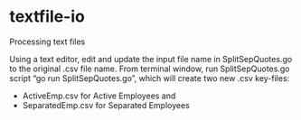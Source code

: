 # textfile-io
Processing text files

Using a text editor, edit and update the input file name in SplitSepQuotes.go to the original .csv file name.
From terminal window, run SplitSepQuotes.go script “go run SplitSepQuotes.go”, which will create two new .csv key-files:
- ActiveEmp.csv for Active Employees and 
- SeparatedEmp.csv for Separated Employees
